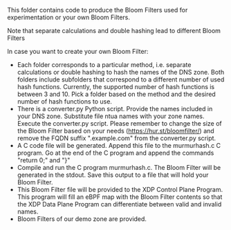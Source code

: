 This folder contains code to produce the Bloom Filters used for experimentation or your own Bloom Filters.  
  
Note that separate calculations and double hashing lead to different Bloom Filters  
  
In case you want to create your own Bloom Filter:  
- Each folder corresponds to a particular method, i.e. separate calculations or double hashing to hash the names of the DNS zone. Both folders include subfolders that correspond to a different number of used hash functions. Currently, the supported number of hash functions is between 3 and 10. Pick a folder based on the method and the desired number of hash functions to use.  
- There is a converter.py Python script. Provide the names included in your DNS zone. Substitute file ntua names with your zone names. Execute the converter.py script. Please remember to change the size of the Bloom Filter based on your needs (https://hur.st/bloomfilter/) and remove the FQDN suffix ".example.com" from the converter.py script.  
- A C code file will be generated. Append this file to the murmurhash.c C program. Go at the end of the C program and append the commands "return 0;" and "}"  
- Compile and run the C program murmurhash.c. The Bloom Filter will be generated in the stdout. Save this output to a file that will hold your Bloom Filter.
- This Bloom Filter file will be provided to the XDP Control Plane Program. This program will fill an eBPF map with the Bloom Filter contents so that the XDP Data Plane Program can differentiate between valid and invalid names.  
- Bloom Filters of our demo zone are provided.  
